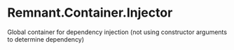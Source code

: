 # Remnant.Container.Injector
Global container for dependency injection (not using constructor arguments to determine dependency)
